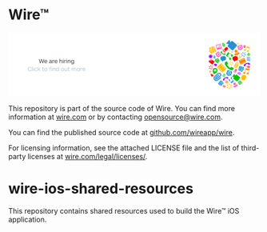 # Wire™
[![Wire logo](https://github.com/wireapp/wire/blob/master/assets/header-small.png?raw=true)](https://wire.com/jobs/)


This repository is part of the source code of Wire. You can find more information at [wire.com](https://wire.com) or by contacting opensource@wire.com.

You can find the published source code at [github.com/wireapp/wire](https://github.com/wireapp/wire).

For licensing information, see the attached LICENSE file and the list of third-party licenses at [wire.com/legal/licenses/](https://wire.com/legal/licenses/).

# wire-ios-shared-resources

This repository contains shared resources used to build the Wire™ iOS application.
